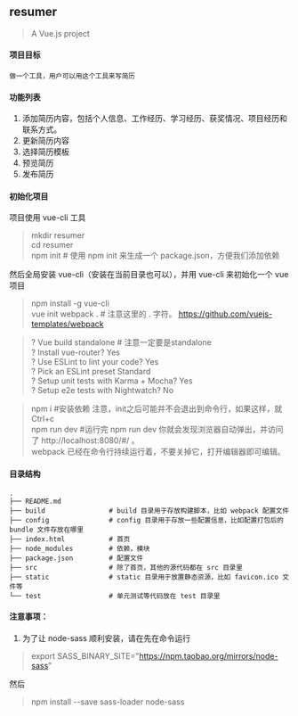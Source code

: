 ## resumer
> A Vue.js project
#### 项目目标  
    做一个工具，用户可以用这个工具来写简历

#### 功能列表
1. 添加简历内容，包括个人信息、工作经历、学习经历、获奖情况、项目经历和联系方式。
2. 更新简历内容
3. 选择简历模板
4. 预览简历
5. 发布简历

#### 初始化项目
项目使用 vue-cli 工具

> mkdir resumer  
> cd resumer  
> npm init # 使用 npm init 来生成一个 package.json，方便我们添加依赖

然后全局安装 vue-cli（安装在当前目录也可以），并用 vue-cli 来初始化一个 vue 项目

> npm install -g vue-cli  
> vue init webpack .   # 注意这里的 . 字符。 https://github.com/vuejs-templates/webpack

>? Vue build standalone # 注意一定要是standalone  
>? Install vue-router? Yes  
>? Use ESLint to lint your code? Yes  
>? Pick an ESLint preset Standard   
>? Setup unit tests with Karma + Mocha? Yes  
>? Setup e2e tests with Nightwatch? No  

> npm i #安装依赖  注意，init之后可能并不会退出到命令行，如果这样，就Ctrl+c  
> npm run dev #运行完 npm run dev 你就会发现浏览器自动弹出，并访问了 http://localhost:8080/#/ 。  
webpack 已经在命令行持续运行着，不要关掉它，打开编辑器即可编辑。

#### 目录结构
```
.
├── README.md
├── build                # build 目录用于存放构建脚本，比如 webpack 配置文件
├── config               # config 目录用于存放一些配置信息，比如配置打包后的 bundle 文件存放在哪里
├── index.html           # 首页
├── node_modules         # 依赖，模块
├── package.json         # 配置文件
├── src                  # 除了首页，其他的源代码都在 src 目录里
├── static               # static 目录用于放置静态资源，比如 favicon.ico 文件等
└── test                 # 单元测试等代码放在 test 目录里
```


#### 注意事项：  

1. 为了让 node-sass 顺利安装，请在先在命令运行  
>export SASS_BINARY_SITE="https://npm.taobao.org/mirrors/node-sass"
  
然后  
>npm install --save  sass-loader node-sass
